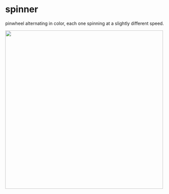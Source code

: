 # spinner

pinwheel alternating in color, each one spinning at a slightly different speed.

<img src='./media/' width=500>



